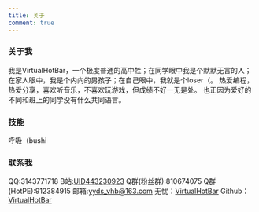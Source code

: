 ```yaml
---
title: 关于
comment: true
---
```


### 关于我

我是VirtualHotBar，一个极度普通的高中牲；在同学眼中我是个默默无言的人；在家人眼中，我是个内向的男孩子；在自己眼中，我就是个loser（。 
热爱编程，热爱分享，喜欢听音乐，不喜欢玩游戏，但成绩不好一无是处。 
也正因为爱好的不同和班上的同学没有什么共同语言。

### 技能
呼吸（bushi

### 联系我

QQ:3143771718 
B站:[UID443230923](https://space.bilibili.com/443230923) 
Q群(粉丝群):810674075 
Q群(HotPE):912384915 
邮箱:yyds_vhb@163.com
无忧：[VirtualHotBar](http://bbs.c3.wuyou.net/home.php?mod=space&uid=831301) 
Github：[VirtualHotBar](https://github.com/VirtualHotBar)

